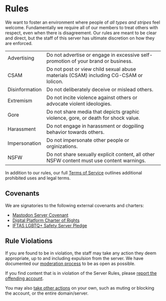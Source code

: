# Rules

We want to foster an environment where people of _all types and stripes_ feel welcome.
Fundamentally we require all of our members to treat others with respect, even when there is disagreement.
Our rules are meant to be clear and direct, but the staff of this server has ultimate discretion on how they are enforced.

|                |                                                                                           |
| -------------- | ----------------------------------------------------------------------------------------- |
| Advertising    | Do not advertise or engage in excessive self-promotion of your brand or business.         |
| CSAM           | Do not post or view child sexual abuse materials (CSAM) including CG-CSAM or lolicon.     |
| Disinformation | Do not deliberately deceive or mislead others.                                            |
| Extremism      | Do not incite violence against others or advocate violent ideologies.                     |
| Gore           | Do not share media that depicts graphic violence, gore, or death for shock value.         |
| Harassment     | Do not engage in harassment or dogpiling behavior towards others.                         |
| Impersonation  | Do not impersonate other people or orginizations.                                         |
| NSFW           | Do not share sexually explicit content, all other NSFW content must use content warnings. |

In addition to our rules, our full [Terms of Service](https://vmst.io/terms-of-service) outlines additional prohibited uses and legal terms.

## Covenants

We are signatories to the following external covenants and charters:

- [Mastodon Server Covenant](https://joinmastodon.org/covenant)
- [Digital Platform Charter of Rights](https://respectfulplatforms.org)
- [IFTAS LGBTQ+ Safety Server Pledge](https://about.iftas.org/2024/01/30/targeted-misgendering-and-deadnaming-in-the-fediverse/)

## Rule Violations

If you are found to be in violation, the staff may take any action they deem appropriate, up to and including expulsion from the server.
We have documented our [moderation process](/rules/moderation) to be as open as possible.

If you find content that is in violation of the Server Rules, please [report the offending account](https://docs.joinmastodon.org/user/moderating/#report).

You may also [take other actions](https://docs.joinmastodon.org/user/moderating/) on your own, such as muting or blocking the account, or the entire domain/server.
